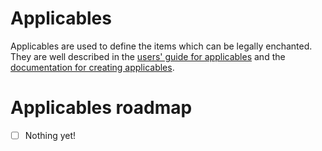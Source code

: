 # Applicables
Applicables are used to define the items which can be legally enchanted. They are well described in the [users' guide for applicables](https://ue.runderscore.com/docs/users/enchantments.html#applicables) and the [documentation for creating applicables](https://ue.runderscore.com/docs/devs/creating_applicables.html).

# Applicables roadmap
- [ ] Nothing yet!